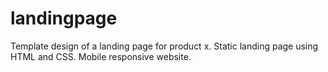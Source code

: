 # landingpage
Template design of a landing page for product x. Static landing page using HTML and CSS.
Mobile responsive website.

